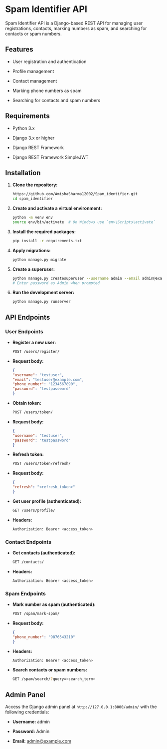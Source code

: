 # Spam Identifier API

Spam Identifier API is a Django-based REST API for managing user registrations, contacts, marking numbers as spam, and searching for contacts or spam numbers.

## Features

- User registration and authentication

- Profile management

- Contact management

- Marking phone numbers as spam

- Searching for contacts and spam numbers

## Requirements

- Python 3.x

- Django 3.x or higher

- Django REST Framework

- Django REST Framework SimpleJWT

## Installation

1. **Clone the repository:**
    ```sh
    https://github.com/AmishaSharma12002/Spam_identifier.git
    cd spam_identifier
    ```

2. **Create and activate a virtual environment:**
   ```sh
   python -m venv env
   source env/bin/activate  # On Windows use `env\Scripts\activate`
   ```

3. **Install the required packages:**
    ```sh
   pip install -r requirements.txt
   ```

4. **Apply migrations:**
    ```sh
   python manage.py migrate
   ```

5. **Create a superuser:**
    ```sh
    python manage.py createsuperuser --username admin --email admin@example.com
   # Enter password as Admin when prompted 
   ```

6. **Run the development server:**
    ```sh
    python manage.py runserver
    ```

## API Endpoints

### User Endpoints

- **Register a new user:**

    ```sh
    POST /users/register/
    ```
- **Request body:**
    ```json
    {
    "username": "testuser",
    "email": "testuser@example.com",
    "phone_number": "1234567890",
    "password": "testpassword"
    }
    ```

- **Obtain token:**
    ```sh
    POST /users/token/
    ```

- **Request body:**
    ```json
    {
    "username": "testuser",
    "password": "testpassword"
    }
    ```

- **Refresh token:**
    ```sh
    POST /users/token/refresh/
    ```

- **Request body:**
    ```json
    {
    "refresh": "<refresh_token>"
    }
    ```

- **Get user profile (authenticated):**
    ```sh
    GET /users/profile/
    ```

- **Headers:**
    ```sh
    Authorization: Bearer <access_token>
    ```

### Contact Endpoints

- **Get contacts (authenticated):**
    ```sh
    GET /contacts/
    ```

- **Headers:**
    ```sh
    Authorization: Bearer <access_token>
    ```

### Spam Endpoints

- **Mark number as spam (authenticated):**
    ```sh
    POST /spam/mark-spam/
    ```

- **Request body:**
    ```json
    {
    "phone_number": "9876543210"
    }
    ```

- **Headers:**
    ```sh
    Authorization: Bearer <access_token>
    ```

- **Search contacts or spam numbers:**
    ```sh
    GET /spam/search/?query=<search_term>
    ```

## Admin Panel

Access the Django admin panel at `http://127.0.0.1:8000/admin/` with the following credentials:

- **Username:** admin

- **Password:** Admin

- **Email:** admin@example.com

